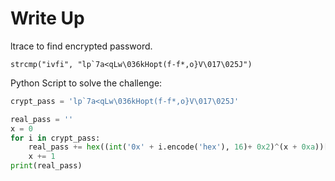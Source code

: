 # Write Up

ltrace to find encrypted password.
```
strcmp("ivfi", "lp`7a<qLw\036kHopt(f-f*,o}V\017\025J")
```

Python Script to solve the challenge: 
```python
crypt_pass = 'lp`7a<qLw\036kHopt(f-f*,o}V\017\025J'

real_pass = ''
x = 0
for i in crypt_pass:
    real_pass += hex((int('0x' + i.encode('hex'), 16)+ 0x2)^(x + 0xa))[2:].decode('hex')
    x += 1    
print(real_pass)
```
